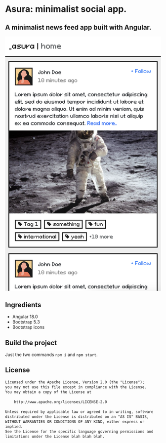 # Asura: minimalist social app.

## A minimalist news feed app built with Angular.

![That's the home screen](./public/assets/images/screenshot-01.png)

## Ingredients
- Angular 18.0
- Bootstrap 5.3
- Bootstrap icons

## Build the project

Just the two commands `npm i` and `npm start`.

## License
```
Licensed under the Apache License, Version 2.0 (the "License");
you may not use this file except in compliance with the License.
You may obtain a copy of the License at

	http://www.apache.org/licenses/LICENSE-2.0

Unless required by applicable law or agreed to in writing, software
distributed under the License is distributed on an "AS IS" BASIS,
WITHOUT WARRANTIES OR CONDITIONS OF ANY KIND, either express or implied.
See the License for the specific language governing permissions and
limitations under the License blah blah blah.
```